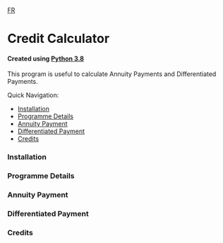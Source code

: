 [FR](https://github.com/DSAghicha/Credit-Calculator/blob/main/FR_README.md)

# Credit Calculator

#### Created using [Python 3.8](https://www.python.org/)

This program is useful to calculate Annuity Payments and Differentiated Payments.

Quick Navigation:
- [Installation](README.md#Installation)
- [Programme Details](README.md##programme-details)
- [Annuity Payment](README.md#annuity-payment)
- [Differentiated Payment](README.md#differentiated-payment)
- [Credits](README.md#Credits)

### Installation

### Programme Details

### Annuity Payment

### Differentiated Payment

### Credits
